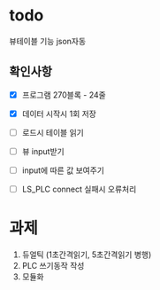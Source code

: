 # todo


뷰테이블 기능
json자동



## 확인사항

- [x] 프로그램 270블록 - 24줄
- [x] 데이터 시작시 1회 저장
- [ ] 로드시 테이블 읽기
- [ ] 뷰 input받기
- [ ] input에 따른 값 보여주기
- [ ] LS_PLC connect 실패시 오류처리
 

# 과제 

1. 듀얼틱 (1초간격읽기, 5초간격읽기 병행)
3. PLC 쓰기동작 작성
4. 모듈화